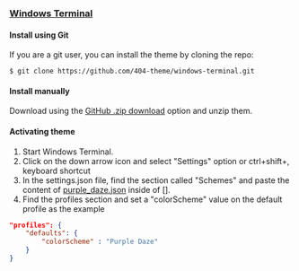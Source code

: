 ### [Windows Terminal](https://www.microsoft.com/pt-br/p/windows-terminal/9n0dx20hk701)

#### Install using Git

If you are a git user, you can install the theme by cloning the repo:

    $ git clone https://github.com/404-theme/windows-terminal.git

#### Install manually

Download using the [GitHub .zip download](https://github.com/404-theme/windows-terminal/archive/refs/heads/main.zip) option and unzip them.

#### Activating theme

1. Start Windows Terminal.
2. Click on the down arrow icon and select "Settings" option or ctrl+shift+, keyboard shortcut
3. In the settings.json file, find the section called "Schemes" and paste the content of [purple_daze.json](./purple_daze.json) inside of [].
4. Find the profiles section and set a "colorScheme" value on the default profile as the example

```json
"profiles": {
    "defaults": {
        "colorScheme" : "Purple Daze"
    }
}
```
